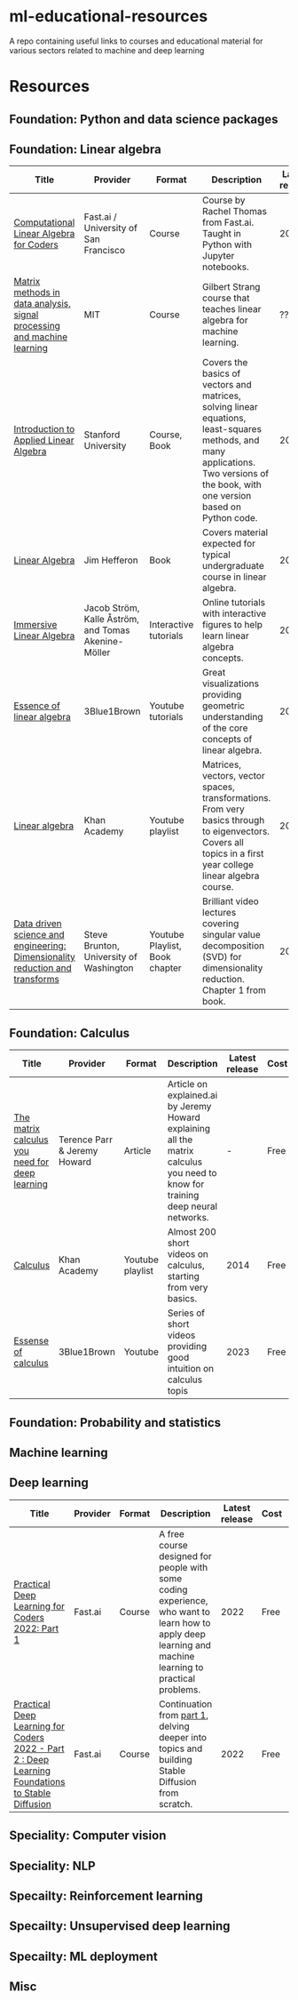 # ml-educational-resources
A repo containing useful links to courses and educational material for various sectors related to machine and deep learning

# Resources

## Foundation: Python and data science packages




## Foundation: Linear algebra

| Title | Provider | Format |Description | Latest release | Cost | Resources |
| --- | --- | --- | --- | --- | --- | --- |
| [Computational Linear Algebra for Coders](https://github.com/fastai/numerical-linear-algebra/blob/master/README.md) | Fast.ai / University of San Francisco | Course | Course by Rachel Thomas from Fast.ai. Taught in Python with Jupyter notebooks.  | 2017 | Free | [🎥](https://www.youtube.com/playlist?list=PLtmWHNX-gukIc92m1K0P6bIOnZb-mg0hY) [💻](https://github.com/fastai/numerical-linear-algebra/blob/master/README.md)|
| [Matrix methods in data analysis, signal processing and machine learning](https://ocw.mit.edu/courses/18-065-matrix-methods-in-data-analysis-signal-processing-and-machine-learning-spring-2018/) | MIT | Course | Gilbert Strang course that teaches linear algebra for machine learning. | ???? | Free | [🎥](https://ocw.mit.edu/courses/18-065-matrix-methods-in-data-analysis-signal-processing-and-machine-learning-spring-2018/video_galleries/video-lectures/) [📖](https://math.mit.edu/~gs/learningfromdata/) |
|[Introduction to Applied Linear Algebra](https://web.stanford.edu/~boyd/vmls/) | Stanford University | Course, Book | Covers the basics of vectors and matrices, solving linear equations, least-squares methods, and many applications. Two versions of the book, with one version based on Python code. | 2020 | Free | [🎥](https://www.youtube.com/playlist?list=PLoROMvodv4rMz-WbFQtNUsUElIh2cPmN9) [📖](https://web.stanford.edu/~boyd/vmls/vmls.pdf) [📖](https://ses.library.usyd.edu.au/bitstream/handle/2123/21370/vmls-python-companion.pdf?sequence=3&isAllowed=y) [💻](https://github.com/vbartle/VMLS-Companions/tree/master)|
|[Linear Algebra](https://joshua.smcvt.edu/linearalgebra) | Jim Hefferon | Book | Covers material expected for typical undergraduate course in linear algebra. | 2020 | Free |  [📖](https://joshua.smcvt.edu/linearalgebra/book.pdf) |
| [Immersive Linear Algebra](http://immersivemath.com/ila/tableofcontents.html) | Jacob Ström, Kalle Åström, and Tomas Akenine-Möller | Interactive tutorials | Online tutorials with interactive figures to help learn linear algebra concepts. | 2020 | Free | |
| [Essence of linear algebra](https://www.youtube.com/playlist?list=PLZHQObOWTQDPD3MizzM2xVFitgF8hE_ab) | 3Blue1Brown | Youtube tutorials | Great visualizations providing geometric understanding of the core concepts of linear algebra. | 2023 | Free | [🎥](https://www.youtube.com/playlist?list=PLZHQObOWTQDPD3MizzM2xVFitgF8hE_ab) |
| [Linear algebra](https://www.youtube.com/playlist?list=PLFD0EB975BA0CC1E0) | Khan Academy | Youtube playlist | Matrices, vectors, vector spaces, transformations. From very basics through to eigenvectors.  Covers all topics in a first year college linear algebra course. | 2014 | Free | [🎥](https://www.youtube.com/playlist?list=PLFD0EB975BA0CC1E0) |
| [Data driven science and engineering: Dimensionality reduction and transforms](http://databookuw.com/page-2/page2.html) | Steve Brunton, University of Washington | Youtube Playlist, Book chapter | Brilliant video lectures covering singular value decomposition (SVD) for dimensionality reduction. Chapter 1 from book. | 2019 | Free | [🎥](https://www.youtube.com/playlist?list=PLMrJAkhIeNNSVjnsviglFoY2nXildDCcv) [📖](http://databookuw.com/page-2/page2.html)





## Foundation: Calculus

| Title | Provider | Format |Description | Latest release | Cost | Resources |
| --- | --- | --- | --- | --- | --- | --- |
| [The matrix calculus you need for deep learning](https://explained.ai/matrix-calculus/index.html) | Terence Parr & Jeremy Howard | Article | Article on explained.ai by Jeremy Howard explaining all the matrix calculus you need to know for training deep neural networks. | - | Free | - |
| [Calculus](https://www.youtube.com/playlist?list=PL19E79A0638C8D449) | Khan Academy | Youtube playlist | Almost 200 short videos on calculus, starting from very basics. | 2014 | Free | [🎥](https://www.youtube.com/playlist?list=PL19E79A0638C8D449) |
| [Essense of calculus](https://www.youtube.com/playlist?list=PLZHQObOWTQDMsr9K-rj53DwVRMYO3t5Yr) | 3Blue1Brown | Youtube | Series of short videos providing good intuition on calculus topis | 2023 | Free | [🎥](https://www.youtube.com/playlist?list=PLZHQObOWTQDMsr9K-rj53DwVRMYO3t5Yr) |



## Foundation: Probability and statistics



## Machine learning



## Deep learning


| Title | Provider | Format |Description | Latest release | Cost | Resources |
| --- | --- | --- | --- | --- | --- | --- |
| [Practical Deep Learning for Coders 2022: Part 1](https://course.fast.ai/) | Fast.ai | Course | A free course designed for people with some coding experience, who want to learn how to apply deep learning and machine learning to practical problems. | 2022 | Free |  [📖](https://course.fast.ai/Resources/book.html) [🎥](https://www.youtube.com/watch?v=8SF_h3xF3cE&list=PLfYUBJiXbdtSvpQjSnJJ_PmDQB_VyT5iU&pp=iAQB) [📙](https://github.com/fastai/course22)|
| [Practical Deep Learning for Coders 2022 - Part 2 : Deep Learning Foundations to Stable Diffusion](https://course.fast.ai/Lessons/part2.html)| Fast.ai | Course | Continuation from [part 1](https://course.fast.ai/), delving deeper into topics and building Stable Diffusion from scratch. | 2022 | Free | [🎥](https://www.youtube.com/watch?v=_7rMfsA24Ls&list=PLfYUBJiXbdtRUvTUYpLdfHHp9a58nWVXP) [📙](https://github.com/fastai/course22p2) |



## Speciality: Computer vision




## Speciality: NLP



## Specailty: Reinforcement learning



## Specailty: Unsupervised deep learning




## Specailty: ML deployment




## Misc
